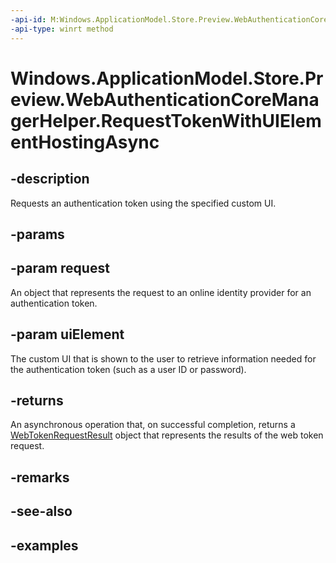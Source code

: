 ```yaml
---
-api-id: M:Windows.ApplicationModel.Store.Preview.WebAuthenticationCoreManagerHelper.RequestTokenWithUIElementHostingAsync(Windows.Security.Authentication.Web.Core.WebTokenRequest,Windows.UI.Xaml.UIElement)
-api-type: winrt method
---
```


<!-- Method syntax.
public IAsyncOperation<WebTokenRequestResult> WebAuthenticationCoreManagerHelper.RequestTokenWithUIElementHostingAsync(WebTokenRequest request, UIElement uiElement)
-->

# Windows.ApplicationModel.Store.Preview.WebAuthenticationCoreManagerHelper.RequestTokenWithUIElementHostingAsync

## -description
Requests an authentication token using the specified custom UI.

## -params

## -param request
An object that represents the request to an online identity provider for an authentication token.

## -param uiElement
The custom UI that is shown to the user to retrieve information needed for the authentication token (such as a user ID or password).

## -returns
An asynchronous operation that, on successful completion, returns a [WebTokenRequestResult](../windows.security.authentication.web.core/webtokenrequestresult.md) object that represents the results of the web token request.

## -remarks

## -see-also

## -examples
